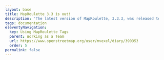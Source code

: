 ```yaml
---
layout: base
title: MapRoulette 3.3 is out!
description: 'The latest version of MapRoulette, 3.3.3, was released today on maproulette.org. There have been a few notable new features and updates since I last wrote about MapRoulette in the 3.3 release post, so here’s a new diary entry to talk about what has happened since in MapRoulette land!'
tags: documentation
eleventyNavigation:
  key: Using MapRoulette Tags
  parent: Working as a Team
  url: https://www.openstreetmap.org/user/mvexel/diary/390353
  order: 5
permalink: false
---
```

